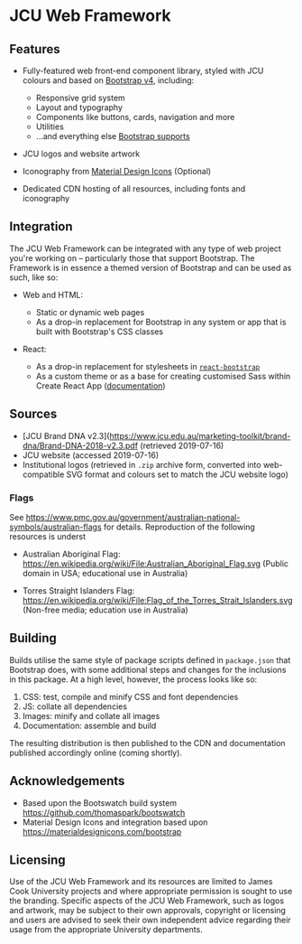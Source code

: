 # JCU Web Framework

## Features

* Fully-featured web front-end component library, styled with JCU colours and
  based on [Bootstrap v4](https://getbootstrap.com), including:

  * Responsive grid system
  * Layout and typography
  * Components like buttons, cards, navigation and more
  * Utilities
  * ...and everything else [Bootstrap supports](https://getbootstrap.com/docs/)

* JCU logos and website artwork
* Iconography from [Material Design Icons](https://materialdesignicons.com/)
  (Optional)
* Dedicated CDN hosting of all resources, including fonts and iconography

## Integration

The JCU Web Framework can be integrated with any type of web project you're
working on – particularly those that support Bootstrap.  The Framework is in
essence a themed version of Bootstrap and can be used as such, like so:

* Web and HTML:

  * Static or dynamic web pages
  * As a drop-in replacement for Bootstrap in any system or app that is built
    with Bootstrap's CSS classes

* React:

  * As a drop-in replacement for stylesheets in
    [`react-bootstrap`](https://react-bootstrap.netlify.com/getting-started/introduction/#stylesheets)
  * As a custom theme or as a base for creating customised Sass within Create React App
    ([documentation](https://facebook.github.io/create-react-app/docs/adding-bootstrap#using-a-custom-theme))

## Sources

* [JCU Brand DNA v2.3](https://www.jcu.edu.au/marketing-toolkit/brand-dna/Brand-DNA-2018-v2.3.pdf
  (retrieved 2019-07-16)
* JCU website (accessed 2019-07-16)
* Institutional logos (retrieved in `.zip` archive form, converted into
  web-compatible SVG format and colours set to match the JCU website logo)

### Flags

See
https://www.pmc.gov.au/government/australian-national-symbols/australian-flags
for details.  Reproduction of the following resources is underst

* Australian Aboriginal Flag: https://en.wikipedia.org/wiki/File:Australian_Aboriginal_Flag.svg
  (Public domain in USA; educational use in Australia)

* Torres Straight Islanders Flag: https://en.wikipedia.org/wiki/File:Flag_of_the_Torres_Strait_Islanders.svg
  (Non-free media; education use in Australia)

## Building

Builds utilise the same style of package scripts defined in `package.json`
that Bootstrap does, with some additional steps and changes for the inclusions
in this package.  At a high level, however, the process looks like so:

1. CSS: test, compile and minify CSS and font dependencies
1. JS: collate all dependencies
1. Images: minify and collate all images
1. Documentation: assemble and build

The resulting distribution is then published to the CDN and documentation
published accordingly online (coming shortly).

## Acknowledgements

* Based upon the Bootswatch build system https://github.com/thomaspark/bootswatch
* Material Design Icons and integration based upon https://materialdesignicons.com/bootstrap

## Licensing

Use of the JCU Web Framework and its resources are limited to James Cook
University projects and where appropriate permission is sought to use the
branding.  Specific aspects of the JCU Web Framework, such as logos and
artwork, may be subject to their own approvals, copyright or licensing and
users are advised to seek their own independent advice regarding their usage
from the appropriate University departments.
